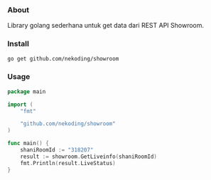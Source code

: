 ### About

Library golang sederhana untuk get data dari REST API Showroom.

### Install

```sh
go get github.com/nekoding/showroom
```

### Usage

```go
package main

import (
	"fmt"

	"github.com/nekoding/showroom"
)

func main() {
	shaniRoomId := "318207"
	result := showroom.GetLiveinfo(shaniRoomId)
	fmt.Println(result.LiveStatus)
}

```